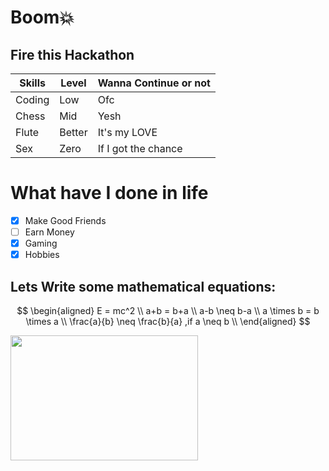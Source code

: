 # Boom💥
## Fire this Hackathon

| Skills | Level | Wanna Continue or not |
| ------- | ------ | ----- |
| Coding | Low | Ofc |
| Chess | Mid | Yesh |
| Flute | Better | It's my LOVE |
| Sex | Zero | If I got the chance |

# What have I done in life
- [x] Make Good Friends
- [ ] Earn Money
- [x] Gaming
- [x] Hobbies

## Lets Write some mathematical equations:

$$
\begin{aligned}
E = mc^2 \\
a+b = b+a \\
a-b \neq b-a \\
a \times b = b \times a \\
\frac{a}{b} \neq \frac{b}{a} ,if a \neq b \\
\end{aligned}
$$



<img src="https://budleaf.com/wp-content/uploads/2023/08/Adrak-masala-chai-scaled.jpeg" width="300" height="200">

